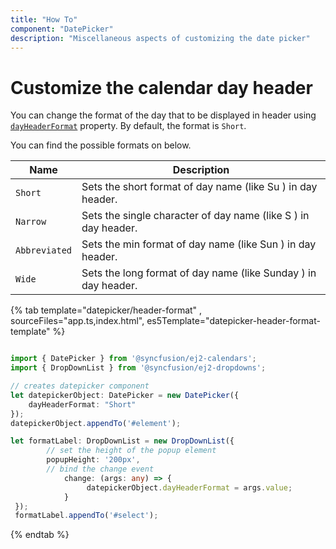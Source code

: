 ```yaml
---
title: "How To"
component: "DatePicker"
description: "Miscellaneous aspects of customizing the date picker"
---
```


# Customize the calendar day header

You can change the format of the day that to be displayed in header using [`dayHeaderFormat`](../../api/datepicker#dayheaderformat) property. By default, the format is `Short`.

You can find the possible formats on below.

| **Name** | **Description** |
|------|---------------------|
| `Short` | Sets the short format of day name (like Su ) in day header. |
| `Narrow` | Sets the single character of day name (like S ) in day header. |
| `Abbreviated` | Sets the min format of day name (like Sun ) in day header. |
| `Wide` | Sets the long format of day name (like Sunday ) in day header. |

{% tab template="datepicker/header-format" , sourceFiles="app.ts,index.html",
es5Template="datepicker-header-format-template" %}

```typescript

import { DatePicker } from '@syncfusion/ej2-calendars';
import { DropDownList } from '@syncfusion/ej2-dropdowns';

// creates datepicker component
let datepickerObject: DatePicker = new DatePicker({
    dayHeaderFormat: "Short"
});
datepickerObject.appendTo('#element');

let formatLabel: DropDownList = new DropDownList({
        // set the height of the popup element
        popupHeight: '200px',
        // bind the change event
            change: (args: any) => {
                 datepickerObject.dayHeaderFormat = args.value;
            }
 });
 formatLabel.appendTo('#select');
```

{% endtab %}
